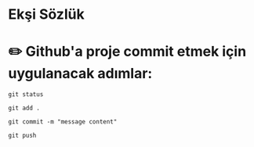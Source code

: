 # Ekşi Sözlük

# ✏️ Github'a proje commit etmek için uygulanacak adımlar:
```
git status
```
```
git add .
```
```
git commit -m "message content"
```
```
git push
```
